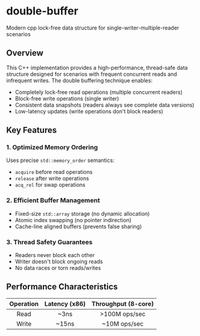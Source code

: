 # double-buffer
Modern cpp lock-free data structure for single-writer-multiple-reader scenarios


## Overview

This C++ implementation provides a high-performance, thread-safe data structure designed for scenarios with frequent concurrent reads and infrequent writes. The double buffering technique enables:

- Completely lock-free read operations (multiple concurrent readers)
- Block-free write operations (single writer)
- Consistent data snapshots (readers always see complete data versions)
- Low-latency updates (write operations don't block readers)

## Key Features

### 1. Optimized Memory Ordering

Uses precise `std::memory_order` semantics:

- `acquire` before read operations
- `release` after write operations
- `acq_rel` for swap operations


### 2. Efficient Buffer Management

- Fixed-size `std::array` storage (no dynamic allocation)
- Atomic index swapping (no pointer indirection)
- Cache-line aligned buffers (prevents false sharing)

### 3. Thread Safety Guarantees

- Readers never block each other
- Writer doesn't block ongoing reads
- No data races or torn reads/writes

## Performance Characteristics


|Operation | Latency (x86) | Throughput (8-core) |
| :-: | :-: | :-: |
| Read	| ~3ns | >100M ops/sec |
| Write | ~15ns | ~10M ops/sec |
